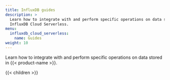 ```yaml
---
title: InfluxDB guides
description: >
  Learn how to integrate with and perform specific operations on data stored in
  InfluxDB Cloud Serverless.
menu:
  influxdb_cloud_serverless:
    name: Guides
weight: 10
---
```


Learn how to integrate with and perform specific operations on data stored in
{{< product-name >}}.

{{< children >}}